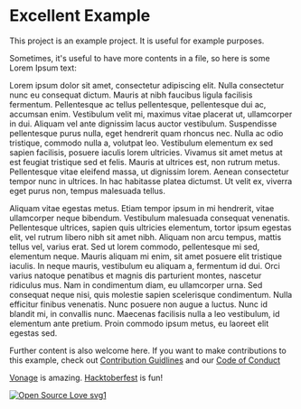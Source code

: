 # Excellent Example

This project is an example project. It is useful for example purposes.

Sometimes, it's useful to have more contents in a file, so here is some Lorem Ipsum text:

Lorem ipsum dolor sit amet, consectetur adipiscing elit. Nulla consectetur nunc eu consequat dictum. Mauris at nibh faucibus ligula facilisis fermentum. Pellentesque ac tellus pellentesque, pellentesque dui ac, accumsan enim. Vestibulum velit mi, maximus vitae placerat ut, ullamcorper in dui. Aliquam vel ante dignissim lacus auctor vestibulum. Suspendisse pellentesque purus nulla, eget hendrerit quam rhoncus nec. Nulla ac odio tristique, commodo nulla a, volutpat leo. Vestibulum elementum ex sed sapien facilisis, posuere iaculis lorem ultricies. Vivamus sit amet metus at est feugiat tristique sed et felis. Mauris at ultrices est, non rutrum metus. Pellentesque vitae eleifend massa, ut dignissim lorem. Aenean consectetur tempor nunc in ultrices. In hac habitasse platea dictumst. Ut velit ex, viverra eget purus non, tempus malesuada tellus.

Aliquam vitae egestas metus. Etiam tempor ipsum in mi hendrerit, vitae ullamcorper neque bibendum. Vestibulum malesuada consequat venenatis. Pellentesque ultrices, sapien quis ultricies elementum, tortor ipsum egestas elit, vel rutrum libero nibh sit amet nibh. Aliquam non arcu tempus, mattis tellus vel, varius erat. Sed ut lorem commodo, pellentesque mi sed, elementum neque. Mauris aliquam mi enim, sit amet posuere elit tristique iaculis. In neque mauris, vestibulum eu aliquam a, fermentum id dui. Orci varius natoque penatibus et magnis dis parturient montes, nascetur ridiculus mus. Nam in condimentum diam, eu ullamcorper urna. Sed consequat neque nisi, quis molestie sapien scelerisque condimentum. Nulla efficitur finibus venenatis. Nunc posuere non augue a luctus. Nunc id blandit mi, in convallis nunc. Maecenas facilisis nulla a leo vestibulum, id elementum ante pretium. Proin commodo ipsum metus, eu laoreet elit egestas sed.

Further content is also welcome here.
If you want to make contributions to this example, check out [Contribution Guidlines](CONTRIBUTING.md) and our [Code of Conduct](CODE_OF_CONDUCT.md)

[Vonage](https://www.vonage.com/) is amazing.
[Hacktoberfest](https://hacktoberfest.digitalocean.com/) is fun! 

[![Open Source Love svg1](https://badges.frapsoft.com/os/v1/open-source.svg?v=103)](https://github.com/ellerbrock/open-source-badges/)
